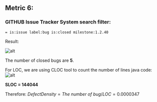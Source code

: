 ## Metric 6:

### GITHUB Issue Tracker System search filter:
` = is:issue label:bug is:closed milestone:1.2.40 `

Result:

![alt](https://i.imgur.com/mNiKguy.png)

The number of closed bugs are **5**.

For LOC, we are using CLOC tool to count the number of lines java code:
![alt](https://i.imgur.com/l115h78.png)

**SLOC = 144044**

Therefore:
$Defect Density = The\ number\ of \ bug / LOC = 0.0000347$

